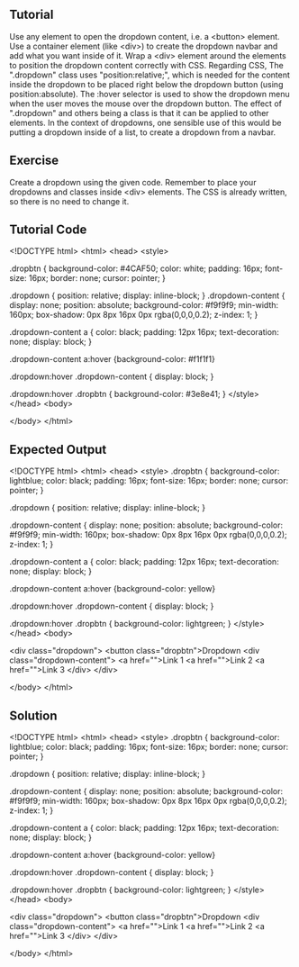 Tutorial
--------

Use any element to open the dropdown content, i.e. a &lt;button&gt; element. Use a container element (like &lt;div&gt;) to create the dropdown navbar and add what you want inside of it. Wrap a &lt;div&gt; element around the elements to position the dropdown content correctly with CSS. Regarding CSS, The ".dropdown" class uses "position:relative;", which is needed for the content inside the dropdown to be placed right below the dropdown button (using position:absolute). The :hover selector is used to show the dropdown menu when the user moves the mouse over the dropdown button. The effect of ".dropdown" and others being a class is that it can be applied to other elements. In the context of dropdowns, one sensible use of this would be putting a dropdown inside of a list, to create a dropdown from a navbar.



Exercise
--------

Create a dropdown using the given code. Remember to place your dropdowns and classes inside &lt;div&gt; elements. The CSS is already written, so there is no need to change it.


Tutorial Code
-------------

&lt;!DOCTYPE html>  &lt;html>
&lt;head>
&lt;style>

.dropbtn {
  background-color: #4CAF50;
  color: white;
  padding: 16px;
  font-size: 16px;
  border: none;
  cursor: pointer;
}

.dropdown {
  position: relative;
  display: inline-block;
}
.dropdown-content {
  display: none;
  position: absolute;
  background-color: #f9f9f9;
  min-width: 160px;
  box-shadow: 0px 8px 16px 0px rgba(0,0,0,0.2);
  z-index: 1;
}

.dropdown-content a {
  color: black;
  padding: 12px 16px;
  text-decoration: none;
  display: block;
}

.dropdown-content a:hover {background-color: #f1f1f1}

.dropdown:hover .dropdown-content {
  display: block;
}

.dropdown:hover .dropbtn {
  background-color: #3e8e41;
}
&lt;/style>
&lt;/head>
&lt;body>





&lt;/body>
&lt;/html>

    
Expected Output
---------------

&lt;!DOCTYPE html>
&lt;html>
&lt;head>
&lt;style>
.dropbtn {
  background-color: lightblue;
  color: black;
  padding: 16px;
  font-size: 16px;
  border: none;
  cursor: pointer;
}

.dropdown {
  position: relative;
  display: inline-block;
}

.dropdown-content {
  display: none;
  position: absolute;
  background-color: #f9f9f9;
  min-width: 160px;
  box-shadow: 0px 8px 16px 0px rgba(0,0,0,0.2);
  z-index: 1;
}

.dropdown-content a {
  color: black;
  padding: 12px 16px;
  text-decoration: none;
  display: block;
}

.dropdown-content a:hover {background-color: yellow}

.dropdown:hover .dropdown-content {
  display: block;
}

.dropdown:hover .dropbtn {
  background-color: lightgreen;
}
&lt;/style>
&lt;/head>
&lt;body>


&lt;div class="dropdown">
 &lt;button class="dropbtn">Dropdown</button>
  &lt;div class="dropdown-content">
 &lt;a href="">Link 1</a>
  &lt;a href="">Link 2</a>
&lt;a href="">Link 3</a>
  &lt;/div>
&lt;/div>



&lt;/body>
&lt;/html>

Solution
--------

&lt;!DOCTYPE html>
&lt;html>
&lt;head>
&lt;style>
.dropbtn {
  background-color: lightblue;
  color: black;
  padding: 16px;
  font-size: 16px;
  border: none;
  cursor: pointer;
}

.dropdown {
  position: relative;
  display: inline-block;
}

.dropdown-content {
  display: none;
  position: absolute;
  background-color: #f9f9f9;
  min-width: 160px;
  box-shadow: 0px 8px 16px 0px rgba(0,0,0,0.2);
  z-index: 1;
}

.dropdown-content a {
  color: black;
  padding: 12px 16px;
  text-decoration: none;
  display: block;
}

.dropdown-content a:hover {background-color: yellow}

.dropdown:hover .dropdown-content {
  display: block;
}

.dropdown:hover .dropbtn {
  background-color: lightgreen;
}
&lt;/style>
&lt;/head>
&lt;body>


&lt;div class="dropdown">
  &lt;button class="dropbtn">Dropdown</button>
 &lt;div class="dropdown-content">
  &lt;a href="">Link 1</a>
  &lt;a href="">Link 2</a>
 &lt;a href="">Link 3</a>
  &lt;/div>
&lt;/div&gt;



&lt;/body>
&lt;/html>
